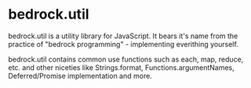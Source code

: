 bedrock.util
============

bedrock.util is a utility library for JavaScript. It bears it's name from the practice of "bedrock programming" - implementing everithing yourself.

bedrock.util contains common use functions such as each, map, reduce, etc. and other niceties like Strings.format, Functions.argumentNames, Deferred/Promise implementation and more.
